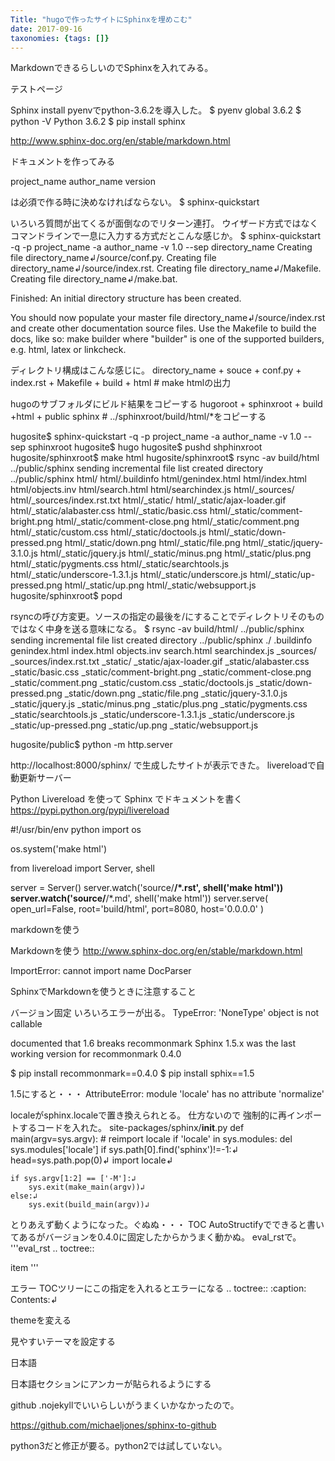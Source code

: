 ```yaml
---
Title: "hugoで作ったサイトにSphinxを埋めこむ"
date: 2017-09-16
taxonomies: {tags: []}
---
```


MarkdownできるらしいのでSphinxを入れてみる。


テストページ

Sphinx install
pyenvでpython-3.6.2を導入した。
$ pyenv global 3.6.2
$ python -V
Python 3.6.2
$ pip install sphinx


http://www.sphinx-doc.org/en/stable/markdown.html

ドキュメントを作ってみる

project_name
author_name
version

は必須で作る時に決めなければならない。
$ sphinx-quickstart

いろいろ質問が出てくるが面倒なのでリターン連打。
ウイザード方式ではなくコマンドラインで一息に入力する方式だとこんな感じか。
$ sphinx-quickstart -q -p project_name -a author_name -v 1.0 --sep directory_name
Creating file directory_name↲/source/conf.py.
Creating file directory_name↲/source/index.rst.
Creating file directory_name↲/Makefile.
Creating file directory_name↲/make.bat.

Finished: An initial directory structure has been created.

You should now populate your master file directory_name↲/source/index.rst and create other documentation
source files. Use the Makefile to build the docs, like so:
   make builder
   where "builder" is one of the supported builders, e.g. html, latex or linkcheck.

ディレクトリ構成はこんな感じに。
directory_name
    + souce
        + conf.py
        + index.rst
    + Makefile
    + build
        + html # make htmlの出力

hugoのサブフォルダにビルド結果をコピーする
hugoroot
    + sphinxroot
        + build
            +html
    + public
        sphinx # ../sphinxroot/build/html/*をコピーする

hugosite$ sphinx-quickstart -q -p project_name -a author_name -v 1.0 --sep sphinxroot
hugosite$ hugo
hugosite$ pushd shphinxroot
hugosite/sphinxroot$ make html
hugosite/sphinxroot$ rsync -av build/html ../public/sphinx
sending incremental file list
created directory ../public/sphinx
html/
html/.buildinfo
html/genindex.html
html/index.html
html/objects.inv
html/search.html
html/searchindex.js
html/_sources/
html/_sources/index.rst.txt
html/_static/
html/_static/ajax-loader.gif
html/_static/alabaster.css
html/_static/basic.css
html/_static/comment-bright.png
html/_static/comment-close.png
html/_static/comment.png
html/_static/custom.css
html/_static/doctools.js
html/_static/down-pressed.png
html/_static/down.png
html/_static/file.png
html/_static/jquery-3.1.0.js
html/_static/jquery.js
html/_static/minus.png
html/_static/plus.png
html/_static/pygments.css
html/_static/searchtools.js
html/_static/underscore-1.3.1.js
html/_static/underscore.js
html/_static/up-pressed.png
html/_static/up.png
html/_static/websupport.js
hugosite/sphinxroot$ popd

rsyncの呼び方変更。ソースの指定の最後を/にすることでディレクトリそのものではなく中身を送る意味になる。
$ rsync -av build/html/ ../public/sphinx
sending incremental file list
created directory ../public/sphinx
./
.buildinfo
genindex.html
index.html
objects.inv
search.html
searchindex.js
_sources/
_sources/index.rst.txt
_static/
_static/ajax-loader.gif
_static/alabaster.css
_static/basic.css
_static/comment-bright.png
_static/comment-close.png
_static/comment.png
_static/custom.css
_static/doctools.js
_static/down-pressed.png
_static/down.png
_static/file.png
_static/jquery-3.1.0.js
_static/jquery.js
_static/minus.png
_static/plus.png
_static/pygments.css
_static/searchtools.js
_static/underscore-1.3.1.js
_static/underscore.js
_static/up-pressed.png
_static/up.png
_static/websupport.js

hugosite/public$ python -m http.server

http://localhost:8000/sphinx/
で生成したサイトが表示できた。
livereloadで自動更新サーバー

Python Livereload を使って Sphinx でドキュメントを書く
https://pypi.python.org/pypi/livereload

#!/usr/bin/env python
import os

os.system('make html')

from livereload import Server, shell

server = Server()
server.watch('source/**/*.rst', shell('make html'))
server.watch('source/**/*.md', shell('make html'))
server.serve(
        open_url=False,
        root='build/html',
        port=8080,
        host='0.0.0.0'
        )

markdownを使う

Markdownを使う
http://www.sphinx-doc.org/en/stable/markdown.html

ImportError: cannot import name DocParser


SphinxでMarkdownを使うときに注意すること

バージョン固定
いろいろエラーが出る。
TypeError: 'NoneType' object is not callable


documented that 1.6 breaks recommonmark
Sphinx 1.5.x was the last working version for recommonmark 0.4.0

$ pip install recommonmark==0.4.0
$ pip install sphix==1.5

1.5にすると・・・
AttributeError: module 'locale' has no attribute 'normalize'

localeがsphinx.localeで置き換えられとる。
仕方ないので
強制的に再インポートするコードを入れた。
site-packages/sphinx/__init__.py
def main(argv=sys.argv):
    # reimport locale
    if 'locale' in sys.modules:
        del sys.modules['locale']
    if sys.path[0].find('sphinx')!=-1:↲
        head=sys.path.pop(0)↲
    import locale↲

    if sys.argv[1:2] == ['-M']:↲
        sys.exit(make_main(argv))↲
    else:↲
        sys.exit(build_main(argv))↲

とりあえず動くようになった。ぐぬぬ・・・
TOC
AutoStructifyでできると書いてあるがバージョンを0.4.0に固定したからかうまく動かぬ。
eval_rstで。
'''eval_rst
.. toctree::

   item
'''

エラー
TOCツリーにこの指定を入れるとエラーになる
.. toctree::
   :caption: Contents:↲

themeを変える

見やすいテーマを設定する

日本語

日本語セクションにアンカーが貼られるようにする

github
.nojekyllでいいらしいがうまくいかなかったので。

https://github.com/michaeljones/sphinx-to-github

python3だと修正が要る。python2では試していない。
